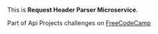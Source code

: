 This is **Request Header Parser Microservice**. 

Part of Api Projects challenges on [FreeCodeCamp](https://www.freecodecamp.org)
